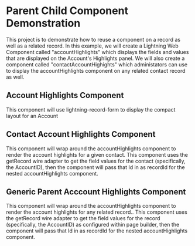 # Parent Child Component Demonstration

This project is to demonstrate how to reuse a component on a record as well as a related record.
In this example, we will create a Lightning Web Component called "accountHighlights" which displays the fields and values that are displayed on the Account's Highlights panel.
We will also create a component called "contactAccountHighights" which administators can use to display the accountHighlights component on any related contact record as well.

## Account Highlights Component

This component will use lightning-record-form to display the compact layout for an Account

## Contact Account Highlights Component

This component will wrap around the accountHighlights component to render the account highlights for a given contact. This component uses the getRecord wire adapter to get the field values for the contact (specifically, the AccountID), then the component will pass that Id in as recordId for the nested accountHighlights component.

## Generic Parent Acccount Highlights Component

This component will wrap around the accountHighlights component to render the account highlights for any related record.. This component uses the getRecord wire adapter to get the field values for the record (specifically, the AccountID) as configured within page builder, then the component will pass that Id in as recordId for the nested accountHighlights component.


